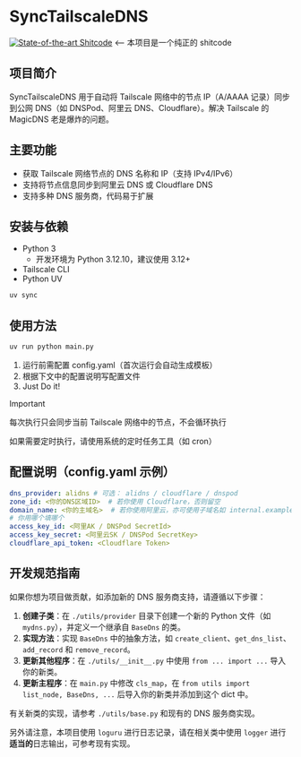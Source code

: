 # SyncTailscaleDNS
[![State-of-the-art Shitcode](http://img.shields.io/static/v1?label=State-of-the-art&message=Shitcode&color=7B5804)](https://github.com/trekhleb/state-of-the-art-shitcode) <-- 本项目是一个纯正的 shitcode

## 项目简介
SyncTailscaleDNS 用于自动将 Tailscale 网络中的节点 IP（A/AAAA 记录）同步到公网 DNS（如 DNSPod、阿里云 DNS、Cloudflare）。解决 Tailscale 的 MagicDNS 老是爆炸的问题。

## 主要功能
- 获取 Tailscale 网络节点的 DNS 名称和 IP（支持 IPv4/IPv6）
- 支持将节点信息同步到阿里云 DNS 或 Cloudflare DNS
- 支持多种 DNS 服务商，代码易于扩展

## 安装与依赖
- Python 3
  - 开发环境为 Python 3.12.10，建议使用 3.12+
- Tailscale CLI
- Python UV

```bash
uv sync
```

## 使用方法
```bash
uv run python main.py
```

1. 运行前需配置 config.yaml（首次运行会自动生成模板） 
2. 根据下文中的配置说明写配置文件
3. Just Do it!

> [!IMPORTANT]
> 每次执行只会同步当前 Tailscale 网络中的节点，不会循环执行
> 
> 如果需要定时执行，请使用系统的定时任务工具（如 cron）

## 配置说明（config.yaml 示例）
```yaml
dns_provider: alidns # 可选： alidns / cloudflare / dnspod
zone_id: <你的DNS区域ID>  # 若你使用 Cloudflare，否则留空
domain_name: <你的主域名>  # 若你使用阿里云，亦可使用子域名如 internal.example.com
# 你用哪个填哪个
access_key_id: <阿里AK / DNSPod SecretId> 
access_key_secret: <阿里云SK / DNSPod SecretKey>
cloudflare_api_token: <Cloudflare Token>
```

## 开发规范指南
如果你想为项目做贡献，如添加新的 DNS 服务商支持，请遵循以下步骤：

1. **创建子类**：在 `./utils/provider` 目录下创建一个新的 Python 文件（如 `mydns.py`），并定义一个继承自 `BaseDns` 的类。
2. **实现方法**：实现 `BaseDns` 中的抽象方法，如 `create_client`、`get_dns_list`、`add_record` 和 `remove_record`。
3. **更新其他程序**：在 `./utils/__init__.py` 中使用 `from ... import ...` 导入你的新类。
4. **更新主程序**：在 `main.py` 中修改 `cls_map`，在 `from utils import list_node, BaseDns, ...` 后导入你的新类并添加到这个 dict 中。

有关新类的实现，请参考 `./utils/base.py` 和现有的 DNS 服务商实现。

另外请注意，本项目使用 `loguru` 进行日志记录，请在相关类中使用 `logger` 进行**适当的**日志输出，可参考现有实现。
